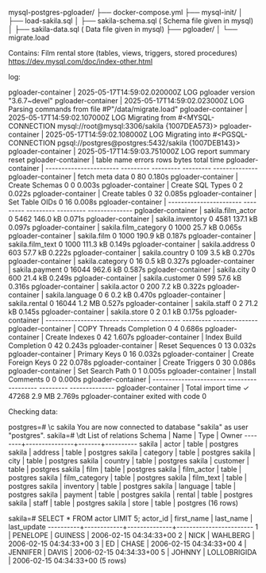 mysql-postgres-pgloader/
├── docker-compose.yml
├── mysql-init/
│   ├── load-sakila.sql
│   ├── sakila-schema.sql  ( Schema file given in mysql)
│   ├── sakila-data.sql    ( Data file given in mysql)
├── pgloader/
│   └── migrate.load

Contains: Film rental store (tables, views, triggers, stored procedures)
https://dev.mysql.com/doc/index-other.html


log:

pgloader-container  | 2025-05-17T14:59:02.020000Z LOG pgloader version "3.6.7~devel"
pgloader-container  | 2025-05-17T14:59:02.023000Z LOG Parsing commands from file #P"/data/migrate.load"
pgloader-container  | 2025-05-17T14:59:02.107000Z LOG Migrating from #<MYSQL-CONNECTION mysql://root@mysql:3306/sakila {1007DEA573}>
pgloader-container  | 2025-05-17T14:59:02.108000Z LOG Migrating into #<PGSQL-CONNECTION pgsql://postgres@postgres:5432/sakila {1007DEB143}>
pgloader-container  | 2025-05-17T14:59:03.751000Z LOG report summary reset
pgloader-container  |              table name     errors       rows      bytes      total time
pgloader-container  | -----------------------  ---------  ---------  ---------  --------------
pgloader-container  |         fetch meta data          0         80                     0.180s
pgloader-container  |          Create Schemas          0          0                     0.003s
pgloader-container  |        Create SQL Types          0          2                     0.022s
pgloader-container  |           Create tables          0         32                     0.085s
pgloader-container  |          Set Table OIDs          0         16                     0.008s
pgloader-container  | -----------------------  ---------  ---------  ---------  --------------
pgloader-container  |       sakila.film_actor          0       5462   146.0 kB          0.071s
pgloader-container  |        sakila.inventory          0       4581   137.1 kB          0.097s
pgloader-container  |    sakila.film_category          0       1000    25.7 kB          0.065s
pgloader-container  |             sakila.film          0       1000   190.9 kB          0.187s
pgloader-container  |        sakila.film_text          0       1000   111.3 kB          0.149s
pgloader-container  |          sakila.address          0        603    57.7 kB          0.222s
pgloader-container  |          sakila.country          0        109     3.5 kB          0.270s
pgloader-container  |         sakila.category          0         16     0.5 kB          0.327s
pgloader-container  |          sakila.payment          0      16044   962.6 kB          0.587s
pgloader-container  |             sakila.city          0        600    21.4 kB          0.249s
pgloader-container  |         sakila.customer          0        599    57.6 kB          0.316s
pgloader-container  |            sakila.actor          0        200     7.2 kB          0.322s
pgloader-container  |         sakila.language          0          6     0.2 kB          0.470s
pgloader-container  |           sakila.rental          0      16044     1.2 MB          0.527s
pgloader-container  |            sakila.staff          0          2    71.2 kB          0.145s
pgloader-container  |            sakila.store          0          2     0.1 kB          0.175s
pgloader-container  | -----------------------  ---------  ---------  ---------  --------------
pgloader-container  | COPY Threads Completion          0          4                     0.686s
pgloader-container  |          Create Indexes          0         42                     1.607s
pgloader-container  |  Index Build Completion          0         42                     0.243s
pgloader-container  |         Reset Sequences          0         13                     0.032s
pgloader-container  |            Primary Keys          0         16                     0.032s
pgloader-container  |     Create Foreign Keys          0         22                     0.078s
pgloader-container  |         Create Triggers          0         30                     0.086s
pgloader-container  |         Set Search Path          0          1                     0.005s
pgloader-container  |        Install Comments          0          0                     0.000s
pgloader-container  | -----------------------  ---------  ---------  ---------  --------------
pgloader-container  |       Total import time          ✓      47268     2.9 MB          2.769s
pgloader-container exited with code 0


Checking data:

postgres=# \c sakila
You are now connected to database "sakila" as user "postgres".
sakila=# \dt
             List of relations
 Schema |     Name      | Type  |  Owner
--------+---------------+-------+----------
 sakila | actor         | table | postgres
 sakila | address       | table | postgres
 sakila | category      | table | postgres
 sakila | city          | table | postgres
 sakila | country       | table | postgres
 sakila | customer      | table | postgres
 sakila | film          | table | postgres
 sakila | film_actor    | table | postgres
 sakila | film_category | table | postgres
 sakila | film_text     | table | postgres
 sakila | inventory     | table | postgres
 sakila | language      | table | postgres
 sakila | payment       | table | postgres
 sakila | rental        | table | postgres
 sakila | staff         | table | postgres
 sakila | store         | table | postgres
(16 rows)

sakila=# SELECT * FROM actor LIMIT 5;
 actor_id | first_name |  last_name   |      last_update
----------+------------+--------------+------------------------
        1 | PENELOPE   | GUINESS      | 2006-02-15 04:34:33+00
        2 | NICK       | WAHLBERG     | 2006-02-15 04:34:33+00
        3 | ED         | CHASE        | 2006-02-15 04:34:33+00
        4 | JENNIFER   | DAVIS        | 2006-02-15 04:34:33+00
        5 | JOHNNY     | LOLLOBRIGIDA | 2006-02-15 04:34:33+00
(5 rows)
